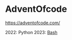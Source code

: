 # AdventOfcode

https://adventofcode.com/

2022: Python
2023: [Bash](https://github.com/progrium/bashstyle)
